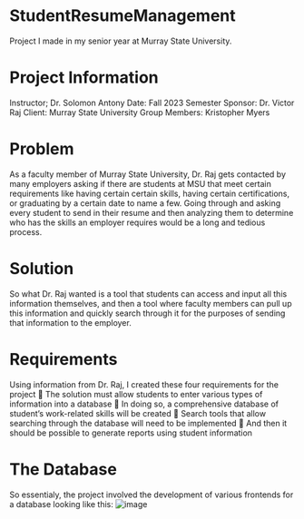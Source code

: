 # StudentResumeManagement
Project I made in my senior year at Murray State University.

# Project Information
Instructor; Dr. Solomon Antony
Date: Fall 2023 Semester
Sponsor: Dr. Victor Raj
Client: Murray State University
Group Members: Kristopher Myers

# Problem
As a faculty member of Murray State University, Dr. Raj gets contacted by many employers asking
if there are students at MSU that meet certain requirements like having certain certain skills, 
having certain certifications, or graduating by a certain date to name a few. Going through 
and asking every student to send in their resume and then analyzing them to determine who has 
the skills an employer requires would be a long and tedious process. 

# Solution
So what Dr. Raj wanted is a tool that students can access and input all this information themselves,
and then a tool where faculty members can pull up this information and quickly search through it 
for the purposes of sending that information to the employer.

# Requirements
Using information from Dr. Raj, I created these four requirements for the project
	The solution must allow students to enter various types of information into a database
	In doing so, a comprehensive database of student’s work-related skills will be created
	Search tools that allow searching through the database will need to be implemented 
	And then it should be possible to generate reports using student information


# The Database
So essentialy, the project involved the development of various frontends for a database looking like this:
![image](https://github.com/KristopherMyers/StudentResumeManagement/assets/130585836/79904f58-860e-4b7d-9f7a-4e8a81b1af28)

